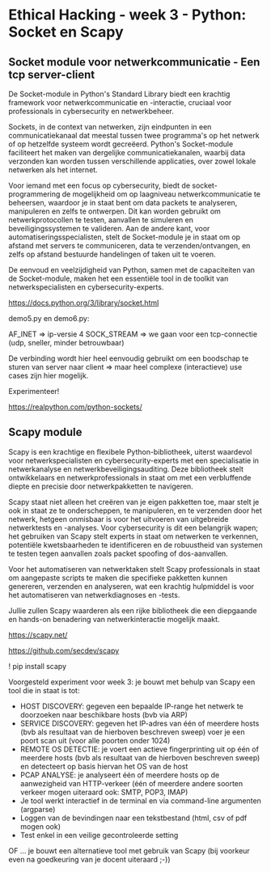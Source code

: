 # Ethical Hacking - week 3 - Python: Socket en Scapy

## Socket module voor netwerkcommunicatie - Een tcp server-client

De Socket-module in Python's Standard Library biedt een krachtig framework voor netwerkcommunicatie en -interactie, cruciaal voor professionals in cybersecurity en netwerkbeheer. 

Sockets, in de context van netwerken, zijn eindpunten in een communicatiekanaal dat meestal tussen twee programma's op het netwerk of op hetzelfde systeem wordt gecreëerd. Python's Socket-module faciliteert het maken van dergelijke communicatiekanalen, waarbij data verzonden kan worden tussen verschillende applicaties, over zowel lokale netwerken als het internet. 

Voor iemand met een focus op cybersecurity, biedt de socket-programmering de mogelijkheid om op laagniveau netwerkcommunicatie te beheersen, waardoor je in staat bent om data packets te analyseren, manipuleren en zelfs te ontwerpen. Dit kan worden gebruikt om netwerkprotocollen te testen, aanvallen te simuleren en beveiligingssystemen te valideren. Aan de andere kant, voor automatiseringsspecialisten, stelt de Socket-module je in staat om op afstand met servers te communiceren, data te verzenden/ontvangen, en zelfs op afstand bestuurde handelingen of taken uit te voeren. 

De eenvoud en veelzijdigheid van Python, samen met de capaciteiten van de Socket-module, maken het een essentiële tool in de toolkit van netwerkspecialisten en cybersecurity-experts.

https://docs.python.org/3/library/socket.html

demo5.py en demo6.py:

AF_INET => ip-versie 4
SOCK_STREAM => we gaan voor een tcp-connectie (udp, sneller, minder betrouwbaar)

De verbinding wordt hier heel eenvoudig gebruikt om een boodschap te sturen van server naar client => maar heel complexe (interactieve) use cases zijn hier mogelijk. 

Experimenteer!

https://realpython.com/python-sockets/


## Scapy module

Scapy is een krachtige en flexibele Python-bibliotheek, uiterst waardevol voor netwerkspecialisten en cybersecurity-experts met een specialisatie in netwerkanalyse en netwerkbeveiligingsauditing. Deze bibliotheek stelt ontwikkelaars en netwerkprofessionals in staat om met een verbluffende diepte en precisie door netwerkpakketten te navigeren. 

Scapy staat niet alleen het creëren van je eigen pakketten toe, maar stelt je ook in staat ze te onderscheppen, te manipuleren, en te verzenden door het netwerk, hetgeen onmisbaar is voor het uitvoeren van uitgebreide netwerktests en -analyses. Voor cybersecurity is dit een belangrijk wapen; het gebruiken van Scapy stelt experts in staat om netwerken te verkennen, potentiële kwetsbaarheden te identificeren en de robuustheid van systemen te testen tegen aanvallen zoals packet spoofing of dos-aanvallen. 

Voor het automatiseren van netwerktaken stelt Scapy professionals in staat om aangepaste scripts te maken die specifieke pakketten kunnen genereren, verzenden en analyseren, wat een krachtig hulpmiddel is voor het automatiseren van netwerkdiagnoses en -tests. 

Jullie zullen Scapy waarderen als een rijke bibliotheek die een diepgaande en hands-on benadering van netwerkinteractie mogelijk maakt.

https://scapy.net/

https://github.com/secdev/scapy

! pip install scapy

Voorgesteld experiment voor week 3: je bouwt met behulp van Scapy een tool die in staat is tot:

- HOST DISCOVERY: gegeven een bepaalde IP-range het netwerk te doorzoeken naar beschikbare hosts (bvb via ARP)
- SERVICE DISCOVERY: gegeven het IP-adres van één of meerdere hosts (bvb als resultaat van de hierboven beschreven sweep) voer je een poort scan uit (voor alle poorten onder 1024)
- REMOTE OS DETECTIE: je voert een actieve fingerprinting uit op één of meerdere hosts (bvb als resultaat van de hierboven beschreven sweep) en detecteert op basis hiervan het OS van de host
- PCAP ANALYSE: je analyseert één of meerdere hosts op de aanwezigheid van HTTP-verkeer (één of meerdere andere soorten verkeer mogen uiteraard ook: SMTP, POP3, IMAP)
- Je tool werkt interactief in de terminal en via command-line argumenten (argparse)
- Loggen van de bevindingen naar een tekstbestand (html, csv of pdf mogen ook)
- Test enkel in een veilige gecontroleerde setting

OF ... je bouwt een alternatieve tool met gebruik van Scapy (bij voorkeur even na goedkeuring van je docent uiteraard ;-))